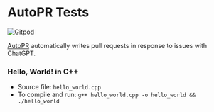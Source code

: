 # AutoPR Tests

[![Gitpod](https://img.shields.io/badge/Gitpod-ready--to--code-blue?logo=gitpod)](https://gitpod.io/#https://github.com/Konard/AutoPR-tests)

[AutoPR](https://github.com/irgolic/AutoPR) automatically writes pull requests in response to issues with ChatGPT.

### Hello, World! in C++
- Source file: `hello_world.cpp`
- To compile and run: `g++ hello_world.cpp -o hello_world && ./hello_world`
